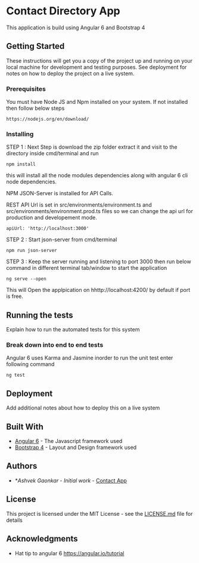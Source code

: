 # Contact Directory App
This application is build using Angular 6 and Bootstrap 4

## Getting Started

These instructions will get you a copy of the project up and running on your local machine for development and testing purposes. See deployment for notes on how to deploy the project on a live system.

### Prerequisites

You must have Node JS and Npm installed on your system. If not installed then follow below steps 

```
https://nodejs.org/en/download/
```

### Installing

STEP 1 : Next Step is download the zip folder extract it and visit to the directory inside cmd/terminal and run

```
npm install
```

this will install all the node modules dependencies along with angular 6 cli node dependencies.

NPM JSON-Server is installed for API Calls. 

REST API Url is set in src/environments/environment.ts and src/environments/environment.prod.ts files so we can change the api url for production and developement mode. 

```
apiUrl: 'http://localhost:3000'
```
STEP 2 : Start json-server from cmd/terminal

```
npm run json-server
```
STEP 3 : Keep the server running and listening to port 3000 then run below command in different terminal tab/window to start the application

```
ng serve --open
```
This will Open the applpication on hhttp://localhost:4200/  by default if port is free.

## Running the tests

Explain how to run the automated tests for this system

### Break down into end to end tests

Angular 6 uses Karma and Jasmine inorder to run the unit test enter following command 

```
ng test
```

## Deployment

Add additional notes about how to deploy this on a live system

## Built With

* [Angular 6](https://angular.io/) - The Javascript framework used
* [Bootstrap 4](https://getbootstrap.com/) - Layout and Design framework used


## Authors

* **Ashvek Gaonkar* - *Initial work* - [Contact App](https://github.com/Ashvek/contactApp)

## License

This project is licensed under the MIT License - see the [LICENSE.md](LICENSE.md) file for details

## Acknowledgments

* Hat tip to angular 6 https://angular.io/tutorial
